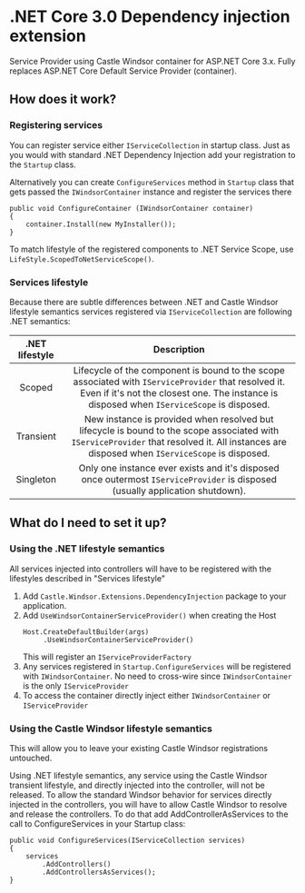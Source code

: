 # .NET Core 3.0 Dependency injection extension
Service Provider using Castle Windsor container for ASP.NET Core 3.x. Fully replaces ASP.NET Core Default Service Provider (container). 

## How does it work?

### Registering services
You can register service either `IServiceCollection` in startup class. Just as you would with standard .NET Dependency Injection add your registration to the `Startup` class.

Alternatively you can create `ConfigureServices` method in `Startup` class that gets passed the `IWindsorContainer` instance and register the services there
```
public void ConfigureContainer (IWindsorContainer container)
{
	container.Install(new MyInstaller());
}
```

To match lifestyle of the registered components to .NET Service Scope, use `LifeStyle.ScopedToNetServiceScope()`.

### Services lifestyle
Because there are subtle differences between .NET and Castle Windsor lifestyle semantics services registered via `IServiceCollection` are following .NET semantics:


| .NET lifestyle | Description |
|:-:|:-:|
| Scoped | Lifecycle of the component is bound to the scope associated with `IServiceProvider` that resolved it. Even if it's not the closest one. The instance is disposed when `IServiceScope` is disposed. |
| Transient | New instance is provided when resolved but lifecycle is bound to the scope associated with `IServiceProvider` that resolved it. All instances are disposed when `IServiceScope` is disposed. |
| Singleton | Only one instance ever exists and it's disposed once outermost `IServiceProvider` is disposed (usually application shutdown). |

## What do I need to set it up?
### Using the .NET lifestyle semantics
All services injected into controllers will have to be registered with the lifestyles described in "Services lifestyle"

1. Add `Castle.Windsor.Extensions.DependencyInjection` package to your application.
2. Add `UseWindsorContainerServiceProvider()` when creating the Host
    ```
    Host.CreateDefaultBuilder(args)
         .UseWindsorContainerServiceProvider()
    ```
    This will register an `IServiceProviderFactory`
2. Any services registered in `Startup.ConfigureServices` will be registered with `IWindsorContainer`. No need to cross-wire since `IWindsorContainer` is the only `IServiceProvider`
4. To access the container directly inject either `IWindsorContainer` or `IServiceProvider`

### Using the Castle Windsor lifestyle semantics

This will allow you to leave your existing Castle Windsor registrations untouched.

Using .NET lifestyle semantics, any service using the Castle Windsor transient lifestyle, and directly injected into the controller, will not be released.
To allow the standard Windsor behavior for services directly injected in the controllers, you will have to allow Castle Windsor to resolve and release the controllers.
To do that add AddControllerAsServices to the call to ConfigureServices in your Startup class:

    public void ConfigureServices(IServiceCollection services)
    {
        services
            .AddControllers()
            .AddControllersAsServices();
    }


